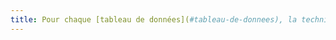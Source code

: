 ```yaml
---
title: Pour chaque [tableau de données](#tableau-de-donnees), la technique appropriée permettant d’associer chaque cellule avec ses [en-têtes](#en-tete-de-colonne-ou-de-ligne) est-elle utilisée (hors cas particuliers) ?
---
```

